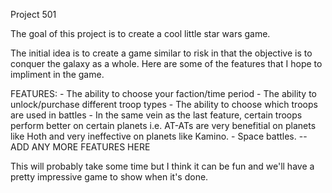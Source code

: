 Project 501

The goal of this project is to create a cool little star wars game.

The initial idea is to create a game similar to risk in that the objective is to conquer the galaxy as a whole. Here are
some of the features that I hope to impliment in the game.

FEATURES:
    - The ability to choose your faction/time period
    - The ability to unlock/purchase different troop types
    - The ability to choose which troops are used in battles
    - In the same vein as the last feature, certain troops perform better on certain planets i.e.
      AT-ATs are very benefitial on planets like Hoth and very ineffective on planets like Kamino.
    - Space battles.
    -- ADD ANY MORE FEATURES HERE

This will probably take some time but I think it can be fun and we'll have a pretty impressive game to show when it's done.